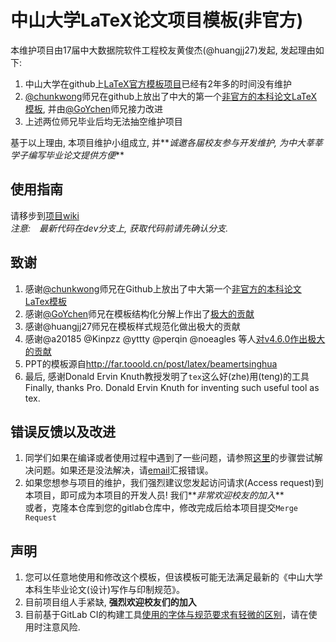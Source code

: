 # 中山大学LaTeX论文项目模板(非官方)
本维护项目由17届中大数据院软件工程校友黄俊杰(@huangjj27)发起, 发起理由如下:
1. 中山大学在github上[LaTeX官方模板项目](http://github.com/sysu/sysuthesis)已经有2年多的时间没有维护
1. [@chunkwong](https://github.com/chungkwong)师兄在github上放出了中大的第一个[非官方的本科论文LaTeX模板](https://github.com/chungkwong/sysu_thesis), 并由[@GoYchen](https://github.com/GoYchen)师兄接力改进
1. 上述两位师兄毕业后均无法抽空维护项目

基于以上理由, 本项目维护小组成立, 并**_诚邀各届校友参与开发维护, 为中大莘莘学子编写毕业论文提供方便_**

## 使用指南
请移步到[项目wiki](https://gitlab.com/sysu-gitlab/latex-group/thesis/wikis/home)  
_注意:　最新代码在dev分支上, 获取代码前请先确认分支._

## 致谢
1. 感谢[@chunkwong](https://github.com/chungkwong)师兄在Github上放出了中大第一个[非官方的本科论文LaTex模板](https://github.com/chungkwong/sysu_thesis)
1. 感谢[@GoYchen](https://github.com/GoYchen)师兄在模板结构化分解上作出了[极大的贡献](https://github.com/GoYchen/sysu_thesis)
1. 感谢@huangjj27师兄在模板样式规范化做出极大的贡献
1. 感谢@a20185 @Kinpzz @yttty @perqin @noeagles 等人[对v4.6.0作出极大的贡献](https://gitlab.com/sysu-gitlab/latex-group/thesis)
1. PPT的模板源自<http://far.tooold.cn/post/latex/beamertsinghua>
1. 最后, 感谢Donald Ervin Knuth教授发明了`tex`这么好(zhe)用(teng)的工具  
    Finally, thanks Pro. Donald Ervin Knuth for inventing such useful tool as tex.

## 错误反馈以及改进
1. 同学们如果在编译或者使用过程中遇到了一些问题，请参照[这里](ihttps://github.com/ryanhanwu/How-To-Ask-Questions-The-Smart-Way)的步骤尝试解决问题。如果还是没法解决，请[email](mailto:incoming+sysu-gitlab/latex-group/thesis@gitlab.com)汇报错误。
1. 如果您想参与项目的维护，我们强烈建议您发起访问请求(Access request)到本项目，即可成为本项目的开发人员! 我们**_非常欢迎校友的加入_**  
    或者，克隆本仓库到您的gitlab仓库中，修改完成后给本项目提交`Merge Request`

## 声明
1. 您可以任意地使用和修改这个模板，但该模板可能无法满足最新的《中山大学本科生毕业论文(设计)写作与印制规范》。
1. 目前项目组人手紧缺, **强烈欢迎校友们的加入**
1. 目前基于GitLab CI的构建工具[使用的字体与规范要求有轻微的区别](https://gitlab.com/sysu-gitlab/latex-group/thesis/merge_requests/29#note_66184589)，请在使用时注意风险.
